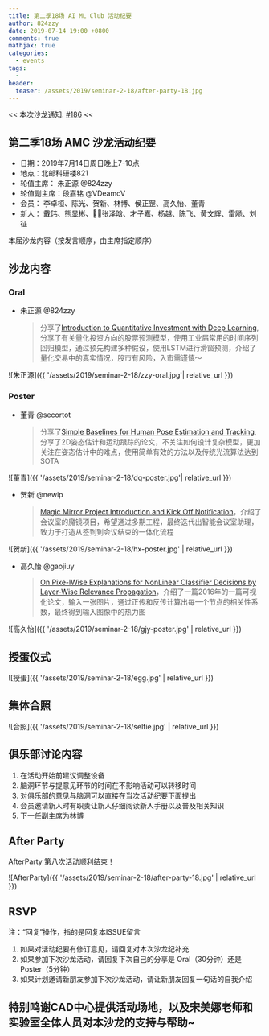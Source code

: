 ```yaml
---
title: 第二季18场 AI ML Club 活动纪要
author: 824zzy
date: 2019-07-14 19:00 +0800
comments: true
mathjax: true
categories: 
  - events
tags:
  - 
header:
  teaser: /assets/2019/seminar-2-18/after-party-18.jpg
---
```


<< 本次沙龙通知: [#186](https://github.com/BUPT/ai-ml.club/issues/186)  <<

## 第二季18场 AMC 沙龙活动纪要

- 日期：2019年7月14日周日晚上7-10点
- 地点：北邮科研楼821
- 轮值主席： 朱正源 @824zzy
- 轮值副主席：段嘉铭 @VDeamoV
- 会员： 李卓桓、陈光、贺新、林博、侯正罡、高久怡、董青
- 新人： 戴玮、熊显彬、张泽晗、才子嘉、杨越、陈飞、黄文辉、雷飏、刘征

本届沙龙内容（按发言顺序，由主席指定顺序）

## 沙龙内容

### Oral

- 朱正源 @824zzy
    > 分享了[Introduction to Quantitative Investment with Deep Learning](https://docs.google.com/presentation/d/1W7RGD3X_MZB3dfzaTrQdGYzv_zuay2JpYOTQUjXzK5A/edit#slide=id.g4461849552_8_1825), 分享了有关量化投资方向的股票预测模型，使用工业届常用的时间序列回归模型，通过预先构建多种假设，使用LSTM进行滑窗预测，介绍了量化交易中的真实情况，股市有风险，入市需谨慎～

![朱正源]({{ '/assets/2019/seminar-2-18/zzy-oral.jpg'| relative_url }})
  
### Poster

- 董青 @secortot
    > 分享了[Simple Baselines for Human Pose Estimation and Tracking](https://arxiv.org/abs/1804.06208), 分享了2D姿态估计和运动跟踪的论文，不关注如何设计复杂模型，更加关注在姿态估计中的难点，使用简单有效的方法以及传统光流算法达到SOTA

![董青]({{ '/assets/2019/seminar-2-18/dq-poster.jpg'| relative_url }})

- 贺新 @newip
    > [Magic Mirror Project Introduction and Kick Off Notification](https://github.com/BUPT/magic-mirror)，介绍了会议室的魔镜项目，希望通过多期工程，最终迭代出智能会议室助理，致力于打造从签到到会议结束的一体化流程

![贺新]({{ '/assets/2019/seminar-2-18/hx-poster.jpg' | relative_url }})

- 高久怡 @gaojiuy
    > [On Pixe-lWise Explanations for NonLinear Classifier Decisions by Layer-Wise Relevance Propagation](https://journals.plos.org/plosone/article?id=10.1371/journal.pone.0130140)，介绍了一篇2016年的一篇可视化论文，输入一张图片，通过正传和反传计算出每一个节点的相关性系数，最终得到输入图像中的热力图

![高久怡]({{ '/assets/2019/seminar-2-18/gjy-poster.jpg' | relative_url }})

## 授蛋仪式

![授蛋]({{ '/assets/2019/seminar-2-18/egg.jpg' | relative_url }})

## 集体合照

![合照]({{ '/assets/2019/seminar-2-18/selfie.jpg' | relative_url }})

## 俱乐部讨论内容

1. 在活动开始前建议调整设备
2. 脑洞环节与提意见环节的时间在不影响活动可以转移时间
3. 对俱乐部的意见与脑洞可以直接在当次活动纪要下面提出
4. 会员邀请新人时有职责让新人仔细阅读新人手册以及普及相关知识
5. 下一任副主席为林博

## After Party

AfterParty 第八次活动顺利结束！

![AfterParty]({{ '/assets/2019/seminar-2-18/after-party-18.jpg' | relative_url }})

## RSVP

注：“回复”操作，指的是回复本ISSUE留言

1. 如果对活动纪要有修订意见，请回复对本次沙龙纪补充
2. 如果参加下次沙龙活动，请回复下次自己的分享是 Oral（30分钟）还是Poster（5分钟）
3. 如果计划邀请新朋友参加下次沙龙活动，请让新朋友回复一句话的自我介绍

## 特别鸣谢CAD中心提供活动场地，以及宋美娜老师和实验室全体人员对本沙龙的支持与帮助~
